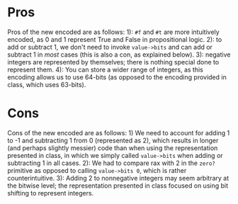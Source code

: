 # Pros

Pros of the new encoded are as follows: 1): `#f` and `#t` are more intuitively encoded, as 0 and 1 represent True and False in propositional logic. 2): to add or subtract 1, we don't need to invoke `value->bits` and can add or subtract 1 in *most* cases (this is also a con, as explained below). 3): negative integers are represented by themselves; there is nothing special done to represent them. 4): You can store a wider range of integers, as this encoding allows us to use 64-bits (as opposed to the encoding provided in class, which uses 63-bits).

# Cons

Cons of the new encoded are as follows: 1) We need to account for adding 1 to -1 and subtracting 1 from 0 (represented as 2), which results in longer (and perhaps slightly messier) code than when using the representation presented in class, in which we simply called `value->bits` when adding or subtracting 1 in all cases. 2): We had to compare rax with 2 in the `zero?` primitive as opposed to calling `value->bits 0`, which is rather counterintuitive. 3): Adding 2 to nonnegative integers may seem arbitrary at the bitwise level; the representation presented in class focused on using bit shifting to represent integers.
